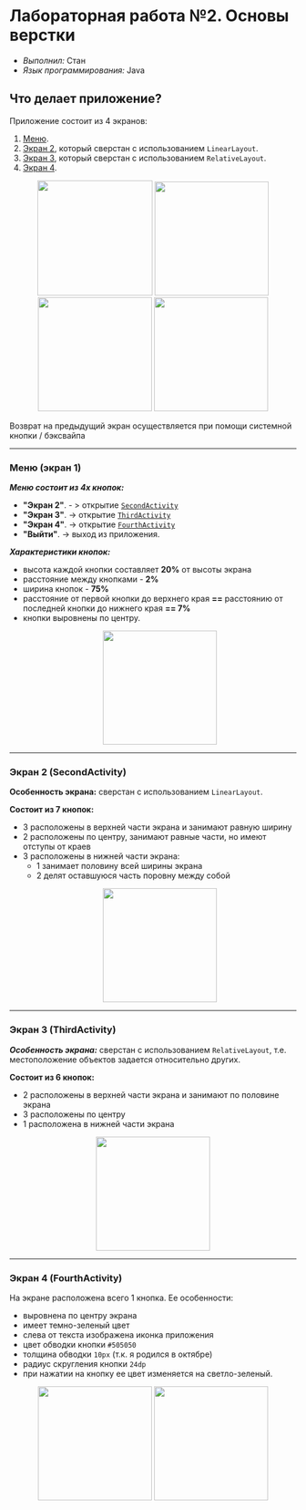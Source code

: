# Лабораторная работа №2. Основы верстки
- _Выполнил:_ Стан
- _Язык программирования:_ Java

## Что делает приложение?
Приложение состоит из 4 экранов:
1. [Меню](#activity1).
2. [Экран 2](#activity2), который сверстан с использованием `LinearLayout`.
3. [Экран 3](#activity3), который сверстан с использованием `RelativeLayout`.
4. [Экран 4](#activity4).

<p align="center">
    <img src="https://github.com/user-attachments/assets/6510dc57-b82c-484f-bd6d-ecf6b219cce6" width="202"> 
    <img src="https://github.com/user-attachments/assets/a6f3a4bb-bcdf-4bb1-bc1a-8744ff309d0e" width="200">
    <img src="https://github.com/user-attachments/assets/79405b8c-7b46-46c1-a729-f8e177c0c569" width="200"> 
    <img src="https://github.com/user-attachments/assets/030819f6-b9e5-4537-b3ae-2383075f3236" width="200">
</p> 
Возврат на предыдущий экран осуществляется при помощи системной кнопки / бэксвайпа

---
### <a id="activity1"> Меню (экран 1) </a>

**_Меню состоит из 4х кнопок:_**
- **"Экран 2"**. - > открытие [`SecondActivity`](#activity2)
- **"Экран 3"**. -> открытие [`ThirdActivity`](#activity3)
- **"Экран 4"**. -> открытие [`FourthActivity`](#activity4)
- **"Выйти"**. -> выход из приложения.

_**Характеристики кнопок:**_
- высота каждой кнопки составляет **20%** от высоты экрана
- расстояние между кнопками - **2%**
- ширина кнопок - **75%**
- расстояние от первой кнопки до верхнего края **==** расстоянию от последней кнопки до нижнего края **== 7%**
- кнопки выровнены по центру.
  <p align="center">
    <img src="https://github.com/user-attachments/assets/6510dc57-b82c-484f-bd6d-ecf6b219cce6" width="200"> 
</p> 

---
### <a id="activity2"> Экран 2 (SecondActivity)</a>
**Особенность экрана:** сверстан с использованием `LinearLayout`.

**Состоит из 7 кнопок:**
- 3 расположены в верхней части экрана и занимают равную ширину
- 2 расположены по центру, занимают равные части, но имеют отступы от краев
- 3 расположены в нижней части экрана:
  - 1 занимает половину всей ширины экрана
  - 2 делят оставшуюся часть поровну между собой
  <p align="center">
    <img src="https://github.com/user-attachments/assets/a6f3a4bb-bcdf-4bb1-bc1a-8744ff309d0e" width="200">
</p> 


---

### <a id="activity3"> Экран 3 (ThirdActivity)</a>
**_Особенность экрана:_** сверстан с использованием `RelativeLayout`, т.е. местоположение объектов задается относительно других.

**Состоит из 6 кнопок:**
- 2 расположены в верхней части экрана и занимают по половине экрана
- 3 расположены по центру
- 1 расположена в нижней части экрана

<p align="center">
    <img src="https://github.com/user-attachments/assets/79405b8c-7b46-46c1-a729-f8e177c0c569" width="200"> 
</p> 

 ---
### <a id="activity4"> Экран 4 (FourthActivity)</a>

На экране расположена всего 1 кнопка. Ее особенности:
- выровнена по центру экрана
- имеет темно-зеленый цвет
- слева от текста изображена иконка приложения
- цвет обводки кнопки `#505050`
- толщина обводки `10px` (т.к. я родился в октябре)
- радиус скругления кнопки `24dp`
- при нажатии на кнопку ее цвет изменяется на светло-зеленый.
<p align="center">
    <img src="https://github.com/user-attachments/assets/030819f6-b9e5-4537-b3ae-2383075f3236" width="200">
    <img src="https://github.com/user-attachments/assets/be6b908c-725e-41c0-b86a-35ab256a5481" width="200"> 
</p> 




